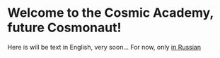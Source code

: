 # Welcome to the Cosmic Academy, future Cosmonaut!

Here is will be text in English, very soon... For now, only [in Russian](https://github.com/Cosmic-Academy/about/blob/main/README_RU.md)
